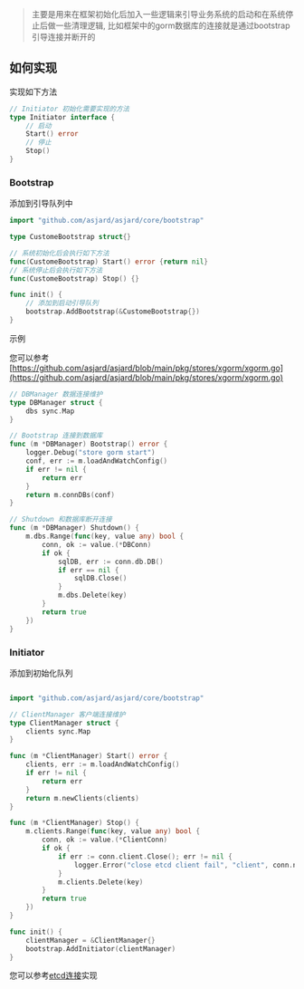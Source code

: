 > 主要是用来在框架初始化后加入一些逻辑来引导业务系统的启动和在系统停止后做一些清理逻辑,
> 比如框架中的gorm数据库的连接就是通过bootstrap引导连接并断开的

## 如何实现

实现如下方法

```go
// Initiator 初始化需要实现的方法
type Initiator interface {
	// 启动
	Start() error
	// 停止
	Stop()
}

```

### Bootstrap

添加到引导队列中

```go
import "github.com/asjard/asjard/core/bootstrap"

type CustomeBootstrap struct{}

// 系统初始化后会执行如下方法
func(CustomeBootstrap) Start() error {return nil}
// 系统停止后会执行如下方法
func(CustomeBootstrap) Stop() {}

func init() {
	// 添加到启动引导队列
	bootstrap.AddBootstrap(&CustomeBootstrap{})
}
```

示例

您可以参考[https://github.com/asjard/asjard/blob/main/pkg/stores/xgorm/xgorm.go](https://github.com/asjard/asjard/blob/main/pkg/stores/xgorm/xgorm.go)

```go
// DBManager 数据连接维护
type DBManager struct {
	dbs sync.Map
}

// Bootstrap 连接到数据库
func (m *DBManager) Bootstrap() error {
	logger.Debug("store gorm start")
	conf, err := m.loadAndWatchConfig()
	if err != nil {
		return err
	}
	return m.connDBs(conf)
}

// Shutdown 和数据库断开连接
func (m *DBManager) Shutdown() {
	m.dbs.Range(func(key, value any) bool {
		conn, ok := value.(*DBConn)
		if ok {
			sqlDB, err := conn.db.DB()
			if err == nil {
				sqlDB.Close()
			}
			m.dbs.Delete(key)
		}
		return true
	})
}
```

### Initiator

添加到初始化队列

```go

import "github.com/asjard/asjard/core/bootstrap"

// ClientManager 客户端连接维护
type ClientManager struct {
	clients sync.Map
}

func (m *ClientManager) Start() error {
	clients, err := m.loadAndWatchConfig()
	if err != nil {
		return err
	}
	return m.newClients(clients)
}

func (m *ClientManager) Stop() {
	m.clients.Range(func(key, value any) bool {
		conn, ok := value.(*ClientConn)
		if ok {
			if err := conn.client.Close(); err != nil {
				logger.Error("close etcd client fail", "client", conn.name, "err", err)
			}
			m.clients.Delete(key)
		}
		return true
	})
}

func init() {
	clientManager = &ClientManager{}
	bootstrap.AddInitiator(clientManager)
}
```

您可以参考[etcd连接](https://github.com/asjard/asjard/blob/develop/pkg/stores/xetcd/etcd.go)实现

